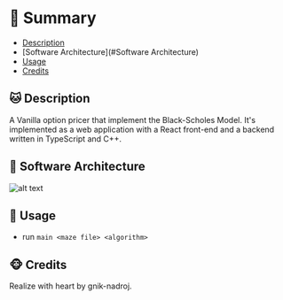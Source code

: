 ﻿# <a name='TOC'>🐼 Summary</a>

* [Description](#Description)
* [Software Architecture](#Software Architecture)
* [Usage](#Usage)
* [Credits](#credits)

## <a name='Description'>🐱 Description</a>
A Vanilla option pricer that implement the Black-Scholes Model. It's implemented as a web application with a React front-end and a backend written in TypeScript and C++. 

## <a name='Software Architecture'>🧱 Software Architecture</a>
![alt text](https://github.com/gnik-nadroj/vanilla-option-pricer/main/architecture_overview.png?raw=true)

## <a name='Usage'>🦄 Usage</a>
* run `main <maze file> <algorithm>`

## <a name='credits'>🐵 Credits</a>
Realize with heart by gnik-nadroj.

